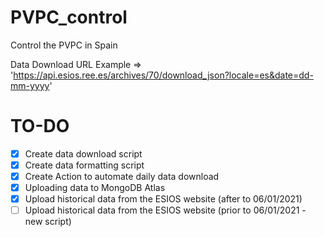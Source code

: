 # PVPC_control

Control the PVPC in Spain

Data Download URL Example => 'https://api.esios.ree.es/archives/70/download_json?locale=es&date=dd-mm-yyyy'

# TO-DO
- [x] Create data download script
- [x] Create data formatting script
- [x] Create Action to automate daily data download
- [x] Uploading data to MongoDB Atlas
- [x] Upload historical data from the ESIOS website (after to 06/01/2021)
- [ ] Upload historical data from the ESIOS website (prior to 06/01/2021 - new script)
